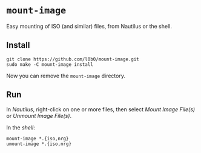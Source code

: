 `mount-image`
=============

Easy mounting of ISO (and similar) files, from Nautilus or the shell.

Install
-------

    git clone https://github.com/l0b0/mount-image.git
    sudo make -C mount-image install

Now you can remove the `mount-image` directory.

Run
---

In *Nautilus*, right-click on one or more files, then select *Mount Image File(s)* or *Unmount Image File(s)*.

In the *shell*:

    mount-image *.{iso,nrg}
    umount-image *.{iso,nrg}
